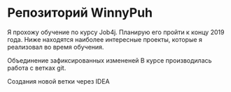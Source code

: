 # Репозиторий WinnyPuh
Я прохожу обучение по курсу Job4j. Планирую его пройти к концу 2019 года.
Ниже находятся наиболее интересные проекты, которые я реализовал во время обучения.

Объединение зафиксированных измененей
В курсе производилась работа с ветках git.

Создания новой ветки через IDEA